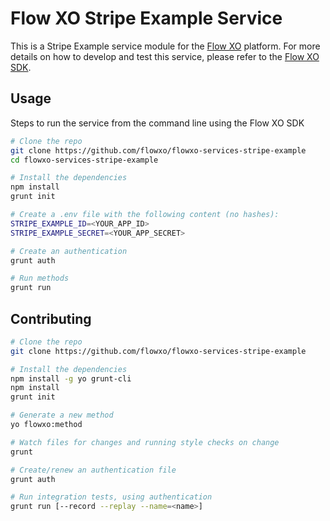 # Flow XO Stripe Example Service

This is a Stripe Example service module for the [Flow XO](https://flowxo.com) platform. For more details on how to develop and test this service, please refer to the [Flow XO SDK](http://github.com/flowxo/flowxo-sdk).

## Usage

Steps to run the service from the command line using the Flow XO SDK
``` bash
# Clone the repo
git clone https://github.com/flowxo/flowxo-services-stripe-example
cd flowxo-services-stripe-example

# Install the dependencies
npm install
grunt init

# Create a .env file with the following content (no hashes):
STRIPE_EXAMPLE_ID=<YOUR_APP_ID>
STRIPE_EXAMPLE_SECRET=<YOUR_APP_SECRET>

# Create an authentication
grunt auth

# Run methods
grunt run
```

## Contributing

``` bash
# Clone the repo
git clone https://github.com/flowxo/flowxo-services-stripe-example

# Install the dependencies
npm install -g yo grunt-cli
npm install
grunt init

# Generate a new method
yo flowxo:method

# Watch files for changes and running style checks on change
grunt

# Create/renew an authentication file
grunt auth

# Run integration tests, using authentication
grunt run [--record --replay --name=<name>]

```
